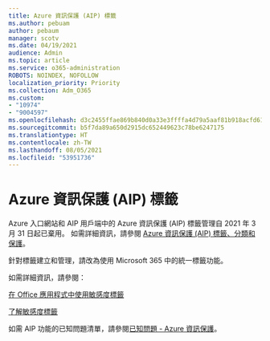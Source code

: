 ```yaml
---
title: Azure 資訊保護 (AIP) 標籤
ms.author: pebuam
author: pebaum
manager: scotv
ms.date: 04/19/2021
audience: Admin
ms.topic: article
ms.service: o365-administration
ROBOTS: NOINDEX, NOFOLLOW
localization_priority: Priority
ms.collection: Adm_O365
ms.custom:
- "10974"
- "9004597"
ms.openlocfilehash: d3c2455ffae869b840d0a33e3ffffa4d79a5aaf81b918acfd6122c3b4ec03712
ms.sourcegitcommit: b5f7da89a650d2915dc652449623c78be6247175
ms.translationtype: HT
ms.contentlocale: zh-TW
ms.lasthandoff: 08/05/2021
ms.locfileid: "53951736"
---
```

# <a name="azure-information-protection-aip-labels"></a>Azure 資訊保護 (AIP) 標籤

Azure 入口網站和 AIP 用戶端中的 Azure 資訊保護 (AIP) 標籤管理自 2021 年 3 月 31 日起已棄用。 如需詳細資訊，請參閱 [Azure 資訊保護 (AIP) 標籤、分類和保護](https://docs.microsoft.com/azure/information-protection/aip-classification-and-protection)。

針對標籤建立和管理，請改為使用 Microsoft 365 中的統一標籤功能。 

如需詳細資訊，請參閱：

[在 Office 應用程式中使用敏感度標籤](https://docs.microsoft.com/microsoft-365/compliance/sensitivity-labels-office-apps)

[了解敏感度標籤](https://docs.microsoft.com/microsoft-365/compliance/sensitivity-labels)

如需 AIP 功能的已知問題清單，請參閱[已知問題 - Azure 資訊保護](https://docs.microsoft.com/azure/information-protection/known-issues)。